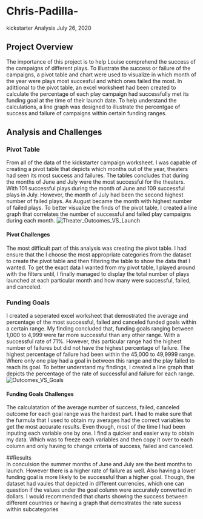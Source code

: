 # Chris-Padilla-
kickstarter Analysis 
July 26, 2020 

## Project Overview 
  The importance of this project is to help Louise comprehend the success of the campaigns of different plays. To illustrate the success or failure of the campaigns, a pivot table and chart were used to visualize in which month of the year were plays most succesful and which ones failed the most. In adittional to the pivot table, an excel worksheet had been created to calculate the percentage of each play campaign had successfully met its funding goal at the time of their launch date. To help understand the calculations, a line graph was designed to illustrate the percentgae of success and failure of campaigns within certain funding ranges. 

## Analysis and Challenges 
### Pivot Table 
  From all of the data of the kickstarter campaign worksheet. I was capable of creating a pivot table that depicts which months out of the year, theaters had seen its most success and failures. The tables concludes that during the months of June and July were the most successful for the theaters. With 101 successful plays during the month of June and 109 successful plays in July. However, the month of July had been the second highest number of failed plays. As August became the month with highest number of failed plays. To better visualize the finds of the pivot table, I created a line graph that correlates the number of successful and failed play campaigns during each month. 
  ![Theater_Outcomes_VS_Launch](path/to/Theater_Outcomes_VS_Launch.png)
#### Pivot Challenges 
  The most difficult part of this analysis was creating the pivot table. I had ensure that the I choose the most appropriate categories from the dataset to create the pivot table and then filtering the table to show the data that I wanted. To get the exact data I wanted from my pivot table, I played around with the filters until, I finally managed to display the total number of plays launched at each particular month and how many were successful, failed, and canceled. 
### Funding Goals 
  I created a seperated excel worksheet that demostrated the average and percentage of the most successful, failed and canceled funded goals within a certain range. My finding concluded that, funding goals ranging between 1,000 to 4,999 were far more successful than any other range. With a successful rate of 71%. However, this particular range had the highest number of failures but did not have the highest percentage of failure. The highest percentage of failure had been within the 45,000 to 49,9999 range. Where only one play had a goal in between this range and the play failed to reach its goal. To better understand my findings, I created a line graph that depicts the percentage of the rate of successful and failure for each range. 
  ![Outcomes_VS_Goals](path/to/Outcomes_VS_Goals.png) 
#### Funding Goals Challenges 
  The calculatation of the average number of success, failed, canceled outcome for each goal range was the hardest part. I had to make sure that the furmula that I used to obtain my averages had the correct variables to get the most accurate results. Even though, most of the time I had been inputing each variable one by one. I find a quicker and easier way to obtain my data. Which was to freeze each variables and then copy it over to each column and only having to change criteria of success, failed and canceled. 

##Results  
  In conculsion the summer months of June and July are the best months to launch. However there is a higher rate of failure as well. Also having a lower funding goal is more likely to be successful than a higher goal. Though, the dataset had vaules that depicted in different currencies, which one can question if the values under the goal column were accurately converted in dollars. I would recommended that charts showing the success between different countries or having a graph that demostrates the rate sucess within subcategories 
  
 
